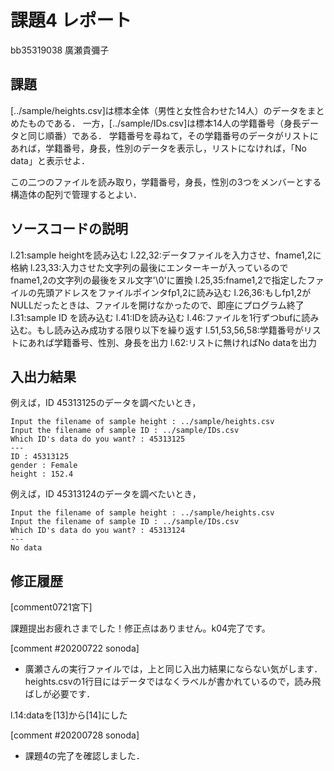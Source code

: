# 課題4 レポート

bb35319038 廣瀬貴彌子

## 課題

[../sample/heights.csv]は標本全体（男性と女性合わせた14人）のデータをまとめたものである．
一方，[../sample/IDs.csv]は標本14人の学籍番号（身長データと同じ順番）である．
学籍番号を尋ねて，その学籍番号のデータがリストにあれば，学籍番号，身長，性別のデータを表示し，リストになければ，「No data」と表示せよ．

この二つのファイルを読み取り，学籍番号，身長，性別の3つをメンバーとする構造体の配列で管理するとよい．

## ソースコードの説明

l.21:sample heightを読み込む
l.22,32:データファイルを入力させ、fname1,2に格納
l.23,33:入力させた文字列の最後にエンターキーが入っているのでfname1,2の文字列の最後をヌル文字'\0'に置換
l.25,35:fname1,2で指定したファイルの先頭アドレスをファイルポインタfp1,2に読み込む
l.26,36:もしfp1,2がNULLだったときは、ファイルを開けなかったので、即座にプログラム終了
l.31:sample ID を読み込む
l.41:IDを読み込む
l.46:ファイルを1行ずつbufに読み込む。もし読み込み成功する限り以下を繰り返す
l.51,53,56,58:学籍番号がリストにあれば学籍番号、性別、身長を出力
l.62:リストに無ければNo dataを出力



## 入出力結果

例えば，ID 45313125のデータを調べたいとき，

```
Input the filename of sample height : ../sample/heights.csv
Input the filename of sample ID : ../sample/IDs.csv
Which ID's data do you want? : 45313125
---
ID : 45313125
gender : Female
height : 152.4
```

例えば，ID 45313124のデータを調べたいとき，

```
Input the filename of sample height : ../sample/heights.csv
Input the filename of sample ID : ../sample/IDs.csv
Which ID's data do you want? : 45313124
---
No data
```

## 修正履歴

[comment0721宮下]

課題提出お疲れさまでした！修正点はありません。k04完了です。

[comment #20200722 sonoda]
- 廣瀬さんの実行ファイルでは，上と同じ入出力結果にならない気がします．heights.csvの1行目にはデータではなくラベルが書かれているので，読み飛ばしが必要です．

l.14:dataを[13]から[14]にした

[comment #20200728 sonoda]
- 課題4の完了を確認しました．